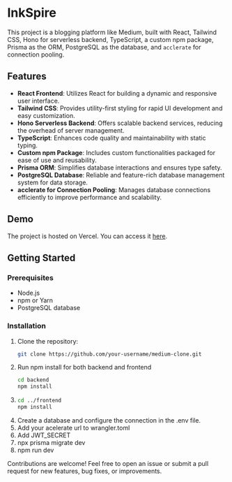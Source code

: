 # InkSpire

This project is a blogging platform like Medium, built with React, Tailwind CSS, Hono for serverless backend, TypeScript, a custom npm package, Prisma as the ORM, PostgreSQL as the database, and `acclerate` for connection pooling.

## Features

- **React Frontend**: Utilizes React for building a dynamic and responsive user interface.
- **Tailwind CSS**: Provides utility-first styling for rapid UI development and easy customization.
- **Hono Serverless Backend**: Offers scalable backend services, reducing the overhead of server management.
- **TypeScript**: Enhances code quality and maintainability with static typing.
- **Custom npm Package**: Includes custom functionalities packaged for ease of use and reusability.
- **Prisma ORM**: Simplifies database interactions and ensures type safety.
- **PostgreSQL Database**: Reliable and feature-rich database management system for data storage.
- **acclerate for Connection Pooling**: Manages database connections efficiently to improve performance and scalability.

## Demo

The project is hosted on Vercel. You can access it [here](https://ajsmedium.vercel.app/).

## Getting Started

### Prerequisites

- Node.js
- npm or Yarn
- PostgreSQL database

### Installation

1. Clone the repository:
   ```bash
   git clone https://github.com/your-username/medium-clone.git
   
2. Run npm install for both backend and frontend
   ```bash
   cd backend
   npm install
3.
   ```bash
   cd ../frontend
   npm install

4. Create a database and configure the connection in the .env file.  
5. Add your acelerate url to wrangler.toml
6. Add JWT_SECRET
7. npx prisma migrate dev
8. npm run dev

Contributions are welcome! Feel free to open an issue or submit a pull request for new features, bug fixes, or improvements.
